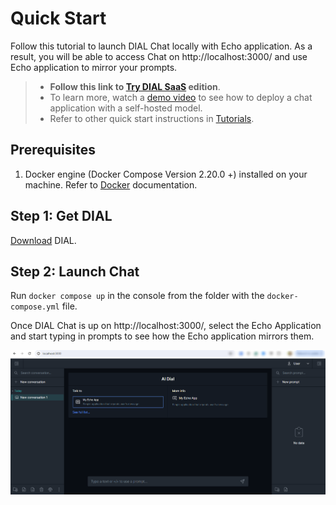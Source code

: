# Quick Start

Follow this tutorial to launch DIAL Chat locally with Echo application. As a result, you will be able to access Chat on http://localhost:3000/ and use Echo application to mirror your prompts.

> * **Follow this link to [Try DIAL SaaS](https://chat.dialx.ai/) edition**.
> * To learn more, watch a [demo video](/docs/video%20demos/3.Developers/Deployment/4.deploy-ollama.md) to see how to deploy a chat application with a self-hosted model.
> * Refer to other quick start instructions in [Tutorials](/docs/tutorials/1.developers/0.local-run\0.quick-start-with-application.md).

## Prerequisites

1. Docker engine (Docker Compose Version 2.20.0 +) installed on your machine. Refer to [Docker](https://docs.docker.com/desktop/) documentation.

## Step 1: Get DIAL

[Download](https://github.com/epam/ai-dial/tree/main/dial-docker-compose/application/) DIAL.

## Step 2: Launch Chat

Run `docker compose up` in the console from the folder with the `docker-compose.yml` file.

Once DIAL Chat is up on http://localhost:3000/, select the Echo Application and start typing in prompts to see how the Echo application mirrors them.

![](./img/dial-chat-local.png)